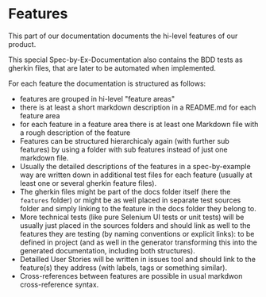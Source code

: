 # Features

This part of our documentation documents the hi-level features of our product.

This special Spec-by-Ex-Documentation also contains the BDD tests as gherkin files, that are later to be automated when implemented.

For each feature the documentation is structured as follows:
* features are grouped in hi-level "feature areas"
* there is at least a short markdown description in a README.md for each feature area
* for each feature in a feature area there is at least one Markdown file with a rough description of the feature
* Features can be structured hierarchicaly again (with further sub features) by using a folder with sub features instead of just one markdown file.
* Usually the detailed descriptions of the features in a spec-by-example way are written down in additional test files for each feature (usually at least one or several gherkin feature files).
* The gherkin files might be part of the docs folder itself (here the `features` folder) or might be as well placed in separate test sources folder and simply linking to the feature in the docs folder they belong to.
* More technical tests (like pure Selenium UI tests or unit tests) will be usually just placed in the sources folders and should link as well to the features they are testing (by naming conventions or explicit links): to be defined in project (and as well in the generator transforming this into the generated documentation, including both structures).
* Detailled User Stories will be written in issues tool and should link to the feature(s) they address (with labels, tags or something similar).
* Cross-references between features are possible in usual markdwon cross-reference syntax.
